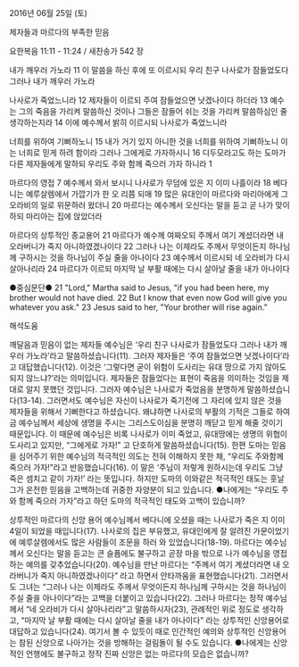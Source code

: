 2016년 06월 25일 (토)

제자들과 마르다의 부족한 믿음



요한복음 11:11 - 11:24 / 새찬송가 542 장


내가 깨우러 가노라
11 이 말씀을 하신 후에 또 이르시되 우리 친구 나사로가 잠들었도다 그러나 내가 깨우러 가노라 

나사로가 죽었느니라
12 제자들이 이르되 주여 잠들었으면 낫겠나이다 하더라 13 예수는 그의 죽음을 가리켜 말씀하신 것이나 그들은 잠들어 쉬는 것을 가리켜 말씀하심인 줄 생각하는지라 14 이에 예수께서 밝히 이르시되 나사로가 죽었느니라 

너희를 위하여 기뻐하노니
15 내가 거기 있지 아니한 것을 너희를 위하여 기뻐하노니 이는 너희로 믿게 하려 함이라 그러나 그에게로 가자하시니 16 디두모라고도 하는 도마가 다른 제자들에게 말하되 우리도 주와 함께 죽으러 가자 하니라 1

마르다의 영접
7 예수께서 와서 보시니 나사로가 무덤에 있은 지 이미 나흘이라 18 베다니는 예루살렘에서 가깝기가 한 오 리쯤 되매 19 많은 유대인이 마르다와 마리아에게 그 오라비의 일로 위문하러 왔더니 
20 마르다는 예수께서 오신다는 말을 듣고 곧 나가 맞이하되 마리아는 집에 앉았더라 

마르다의 상투적인 종교용어
21 마르다가 예수께 여짜오되 주께서 여기 계셨더라면 내 오라버니가 죽지 아니하였겠나이다 22 그러나 나는 이제라도 주께서 무엇이든지 하나님께 구하시는 것을 하나님이 주실 줄을 아나이다 23  예수께서 이르시되 네 오라비가 다시 살아나리라 24 마르다가 이르되 마지막 날 부활 때에는 다시 살아날 줄을 내가 아나이다 

●중심문단● 21 "Lord," Martha said to Jesus, "if you had been here, my brother would not have died. 22 But I know that even now God will give you whatever you ask." 23 Jesus said to her, "Your brother will rise again."

해석도움





깨달음과 믿음이 없는 제자들
예수님은 ‘우리 친구 나사로가 잠들었도다 그러나 내가 깨우러 가노라’라고 말씀하셨습니다(11). 그러자 제자들은 ‘주여 잠들었으면 낫겠나이다’라고 대답했습니다(12). 이것은 ‘그렇다면 굳이 위험이 도사리는 유대 땅으로 가지 않아도 되지 않느냐?’라는 의미입니다. 제자들은 잠들었다는 표현이 죽음을 의미하는 것임을 제대로 알지 못했던 것입니다. 그러자 예수님은 나사로가 죽었음을 분명하게 말씀하셨습니다(13-14). 그러면서도 예수님은 자신이 나사로가 죽기전에 그 자리에 있지 않은 것을 제자들을 위해서 기뻐한다고 하셨습니다. 왜냐하면 나사로의 부활의 기적은 그들로 하여금 예수님께서 세상에 생명을 주시는 그리스도이심을 분명히 깨닫고 믿게 해줄 것이기 때문입니다. 이 때문에 예수님은 비록 나사로가 이미 죽었고, 유대땅에는 생명의 위협이 도사리고 있지만, “그에게로 가자!” 고 단호하게 말씀하셨습니다(15). 한편 도마는 믿음을 심어주기 위한 예수님의 적극적인 의도는 전혀 이해하지 못한 채, “우리도 주와함께 죽으러 가자!”라고 반응했습니다(16). 이 말은 ‘주님이 저렇게 원하시는데 우리도 그냥 죽은 셈치고 같이 가자!’ 라는 뜻입니다. 하지만 도마의 이와같은 적극적인 태도는 훗날 그가 온전한 믿음을 고백하는데 귀중한 자양분이 되고 있습니다. 
●나에게는 “우리도 주와 함께 죽으러 가자”라고 하던 도마의 적극적인 태도와 고백이 있습니까? 

상투적인 마르다의 신앙 용어
예수님께서 베다니에 오셨을 때는 나사로가 죽은 지 이미 4일이 되었을 때입니다(17). 나사로의 집은 부유했고, 유대인에게 잘 알려진 가문이었기에 예루살렘에서도 많은 사람들이 조문을 하러 와 있었습니다(18-19). 마르다는 예수님께서 오신다는 말을 듣고는 큰 슬픔에도 불구하고 곧장 마을 밖으로 나가 예수님을 영접하는 예의를 갖추었습니다(20). 예수님을 만난 마르다는 “주께서 여기 계셨더라면 내 오라버니가 죽지 아니하였겠나이다” 라고 하면서 안타까움을 표현했습니다(21). 그러면서도 그녀는 “그러나 나는 이제라도 주께서 무엇이든지 하나님께 구하시는 것을 하나님이 주실 줄을 아나이다”라는 고백을 더붙이고 있습니다(22). 그러나 마르다는 정작 예수님께서 “네 오라비가 다시 살아나리라”고 말씀하시자(23), 관례적인  위로 정도로 생각하고, “마지막 날 부활 때에는 다시 살아날 줄을 내가 아나이다” 라는 상투적인 신앙용어로 대답하고 있습니다(24). 여기서 볼 수 있듯이 때로 인간적인 예의와 상투적인 신앙용어는 참된 신앙으로 나아가는 것을 방해하는 걸림돌이 될 수도 있습니다. 
●나에게는 신앙적인 언행에도 불구하고 정작 진짜 신앙은 없는 마르다의 모습은 없습니까?